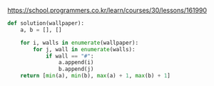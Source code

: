 
https://school.programmers.co.kr/learn/courses/30/lessons/161990

```python
def solution(wallpaper):
    a, b = [], []

    for i, walls in enumerate(wallpaper):
        for j, wall in enumerate(walls):
            if wall == "#":
                a.append(i)
                b.append(j)
    return [min(a), min(b), max(a) + 1, max(b) + 1]
```